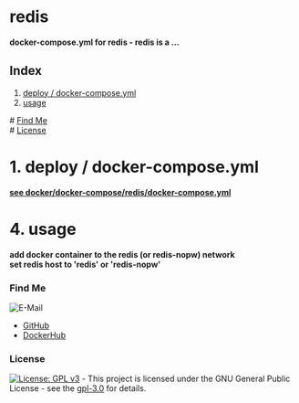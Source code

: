 # redis

**docker-compose.yml for redis - redis is a ...**  

## Index

1. [deploy / docker-compose.yml](#deploy)  
2. [usage](#usage)  

\# [Find Me](#findme)  
\# [License](#license)  

# 1. deploy / docker-compose.yml <a name="deploy"></a>  
**[see docker/docker-compose/redis/docker-compose.yml](https://github.com/3x3cut0r/synology/blob/master/docker/docker-compose/redis/docker-compose.yml)**  

# 4. usage <a name="usage"></a>  
**add docker container to the redis (or redis-nopw) network**  
**set redis host to 'redis' or 'redis-nopw'**  

### Find Me <a name="findme"></a>

![E-Mail](https://img.shields.io/badge/E--Mail-executor55%40gmx.de-red)
* [GitHub](https://github.com/3x3cut0r)
* [DockerHub](https://hub.docker.com/u/3x3cut0r)

### License <a name="license"></a>

[![License: GPL v3](https://img.shields.io/badge/License-GPLv3-blue.svg)](https://www.gnu.org/licenses/gpl-3.0) - This project is licensed under the GNU General Public License - see the [gpl-3.0](https://www.gnu.org/licenses/gpl-3.0.en.html) for details.
